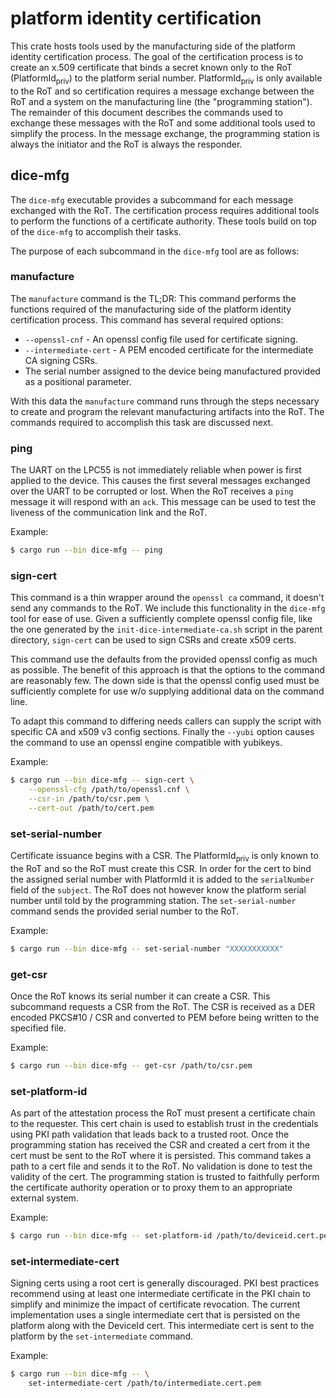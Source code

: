 # platform identity certification

This crate hosts tools used by the manufacturing side of the platform identity
certification process. The goal of the certification process is to create an
x.509 certificate that binds a secret known only to the RoT
(PlatformId<sub>priv</sub>) to the platform serial number.
PlatformId<sub>priv</sub> is only available to the RoT and so certification
requires a message exchange between the RoT and a system on the manufacturing
line (the "programming station"). The remainder of this document describes the
commands used to exchange these messages with the RoT and some additional tools
used to simplify the process. In the message exchange, the programming station
is always the initiator and the RoT is always the responder.

## dice-mfg
The `dice-mfg` executable provides a subcommand for each message exchanged with
the RoT. The certification process requires additional tools to perform the
functions of a certificate authority. These tools build on top of the
`dice-mfg` to accomplish their tasks.

The purpose of each subcommand in the `dice-mfg` tool are as follows:

### manufacture
The `manufacture` command is the TL;DR: This command performs the functions
required of the manufacturing side of the platform identity certification
process. This command has several required options:
- `--openssl-cnf` - An openssl config file used for certificate signing.
- `--intermediate-cert` - A PEM encoded certificate for the intermediate CA
signing CSRs.
- The serial number assigned to the device being manufactured provided as a
positional parameter.

With this data the `manufacture` command runs through the steps necessary to
create and program the relevant manufacturing artifacts into the RoT. The
commands required to accomplish this task are discussed next.

### ping
The UART on the LPC55 is not immediately reliable when power is first applied
to the device. This causes the first several messages exchanged over the UART
to be corrupted or lost. When the RoT receives a `ping` message it will respond
with an `ack`. This message can be used to test the liveness of the
communication link and the RoT.

Example:
```sh
$ cargo run --bin dice-mfg -- ping
```

### sign-cert
This command is a thin wrapper around the `openssl ca` command, it doesn't send
any commands to the RoT. We include this functionality in the `dice-mfg` tool
for ease of use. Given a sufficiently complete openssl config file, like the
one generated by the `init-dice-intermediate-ca.sh` script in the parent
directory, `sign-cert` can be used to sign CSRs and create x509 certs.

This command use the defaults from the provided openssl config as much as
possible. The benefit of this approach is that the options to the command are
reasonably few. The down side is that the openssl config used must be
sufficiently complete for use w/o supplying additional data on the command
line.

To adapt this command to differing needs callers can supply the script with
specific CA and x509 v3 config sections. Finally the `--yubi` option causes the
command to use an openssl engine compatible with yubikeys.

Example:
```sh
$ cargo run --bin dice-mfg -- sign-cert \
    --openssl-cfg /path/to/openssl.cnf \
    --csr-in /path/to/csr.pem \
    --cert-out /path/to/cert.pem
```

### set-serial-number
Certificate issuance begins with a CSR. The PlatformId<sub>priv</sub> is only
known to the RoT and so the RoT must create this CSR. In order for the cert to
bind the assigned serial number with PlatformId<priv> it is added to the
`serialNumber` field of the `subject`. The RoT does not however know the
platform serial number until told by the programming station. The
`set-serial-number` command sends the provided serial number to the RoT.

Example:
```sh
$ cargo run --bin dice-mfg -- set-serial-number "XXXXXXXXXXX"
```

### get-csr
Once the RoT knows its serial number it can create a CSR. This subcommand
requests a CSR from the RoT. The CSR is received as a DER encoded PKCS#10 / CSR
and converted to PEM before being written to the specified file.

Example:
```sh
$ cargo run --bin dice-mfg -- get-csr /path/to/csr.pem
```

### set-platform-id
As part of the attestation process the RoT must present a certificate chain to
the requester. This cert chain is used to establish trust in the credentials
using PKI path validation that leads back to a trusted root. Once the
programming station has received the CSR and created a cert from it the cert
must be sent to the RoT where it is persisted. This command takes a path to a
cert file and sends it to the RoT. No validation is done to test the validity
of the cert. The programming station is trusted to faithfully perform the
certificate authority operation or to proxy them to an appropriate external
system.

Example:
```sh
$ cargo run --bin dice-mfg -- set-platform-id /path/to/deviceid.cert.pem
```

### set-intermediate-cert
Signing certs using a root cert is generally discouraged. PKI best practices
recommend using at least one intermediate certificate in the PKI chain to
simplify and minimize the impact of certificate revocation. The current
implementation uses a single intermediate cert that is persisted on the
platform along with the DeviceId cert. This intermediate cert is sent to the
platform by the `set-intermediate` command.

Example:
```sh
$ cargo run --bin dice-mfg -- \
    set-intermediate-cert /path/to/intermediate.cert.pem
```
